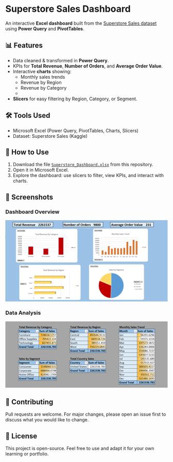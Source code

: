 # Superstore Sales Dashboard

An interactive **Excel dashboard** built from the [Superstore Sales dataset](https://www.kaggle.com/datasets) using **Power Query** and **PivotTables**.

## 📊 Features
- Data cleaned & transformed in **Power Query**.
- KPIs for **Total Revenue**, **Number of Orders**, and **Average Order Value**.
- Interactive **charts** showing:
  - Monthly sales trends
  - Revenue by Region
  - Revenue by Category
  - 
- **Slicers** for easy filtering by Region, Category, or Segment.

## 🛠️ Tools Used
- Microsoft Excel (Power Query, PivotTables, Charts, Slicers)
- Dataset: Superstore Sales (Kaggle)

## 🚀 How to Use
1. Download the file [`Superstore_Dashboard.xlsx`](Superstore_Dashboard.xlsx) from this repository.
2. Open it in Microsoft Excel.
3. Explore the dashboard: use slicers to filter, view KPIs, and interact with charts.

## 📸 Screenshots

### Dashboard Overview
![Dashboard Screenshot](Superstore_Sales_Dashboard/Screenshots/Dashboard.png)

### Data Analysis 
![Analysis Screenshot](Superstore_Sales_Dashboard/Screenshots/Analysis.png)


## 🤝 Contributing
Pull requests are welcome. For major changes, please open an issue first to discuss what you would like to change.

## 📄 License
This project is open-source. Feel free to use and adapt it for your own learning or portfolio.

